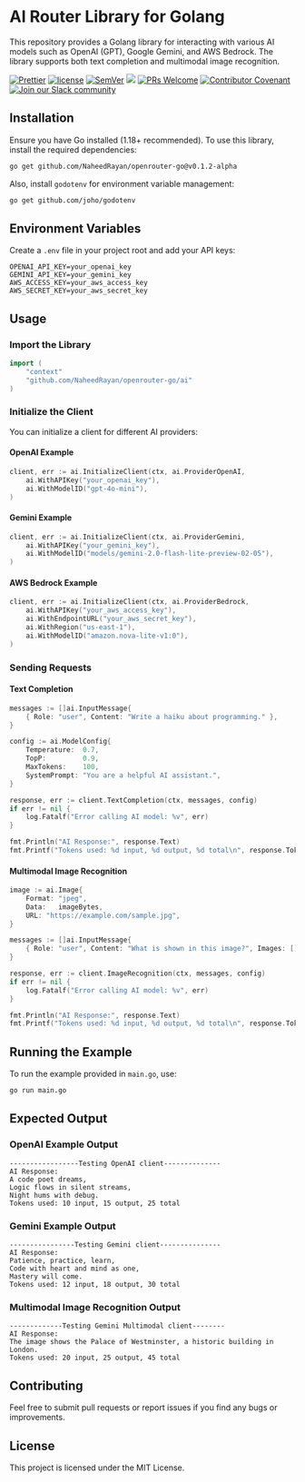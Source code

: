 # AI Router Library for Golang

This repository provides a Golang library for interacting with various AI models such as OpenAI (GPT), Google Gemini, and AWS Bedrock. The library supports both text completion and multimodal image recognition.

<p align="center">

[![Prettier](https://img.shields.io/badge/code_style-prettier-ff69b4.svg)](https://prettier.io)
[![license](https://img.shields.io/badge/license-MIT-green.svg)]()
[![SemVer](http://img.shields.io/:semver-2.0.0-brightgreen.svg)](http://semver.org)
![](https://img.shields.io/npm/types/scrub-js.svg)
[![PRs Welcome](https://img.shields.io/badge/PRs-welcome-brightgreen.svg)](http://makeapullrequest.com)
[![Contributor Covenant](https://img.shields.io/badge/Contributor%20Covenant-2.1-4baaaa.svg)](/docs/CODE_OF_CONDUCT.md)
[![Join our Slack community](https://img.shields.io/badge/Slack-Join%20our%20community!-orange)]()

</p>

## Installation

Ensure you have Go installed (1.18+ recommended). To use this library, install the required dependencies:

```sh
go get github.com/NaheedRayan/openrouter-go@v0.1.2-alpha
```

Also, install `godotenv` for environment variable management:

```sh
go get github.com/joho/godotenv
```

## Environment Variables

Create a `.env` file in your project root and add your API keys:

```
OPENAI_API_KEY=your_openai_key
GEMINI_API_KEY=your_gemini_key
AWS_ACCESS_KEY=your_aws_access_key
AWS_SECRET_KEY=your_aws_secret_key
```

## Usage

### Import the Library

```go
import (
    "context"
    "github.com/NaheedRayan/openrouter-go/ai"
)
```

### Initialize the Client

You can initialize a client for different AI providers:

#### OpenAI Example

```go
client, err := ai.InitializeClient(ctx, ai.ProviderOpenAI,
    ai.WithAPIKey("your_openai_key"),
    ai.WithModelID("gpt-4o-mini"),
)
```

#### Gemini Example

```go
client, err := ai.InitializeClient(ctx, ai.ProviderGemini,
    ai.WithAPIKey("your_gemini_key"),
    ai.WithModelID("models/gemini-2.0-flash-lite-preview-02-05"),
)
```

#### AWS Bedrock Example

```go
client, err := ai.InitializeClient(ctx, ai.ProviderBedrock,
    ai.WithAPIKey("your_aws_access_key"),
    ai.WithEndpointURL("your_aws_secret_key"),
    ai.WithRegion("us-east-1"),
    ai.WithModelID("amazon.nova-lite-v1:0"),
)
```

### Sending Requests

#### Text Completion

```go
messages := []ai.InputMessage{
    { Role: "user", Content: "Write a haiku about programming." },
}

config := ai.ModelConfig{
    Temperature:  0.7,
    TopP:         0.9,
    MaxTokens:    100,
    SystemPrompt: "You are a helpful AI assistant.",
}

response, err := client.TextCompletion(ctx, messages, config)
if err != nil {
    log.Fatalf("Error calling AI model: %v", err)
}

fmt.Println("AI Response:", response.Text)
fmt.Printf("Tokens used: %d input, %d output, %d total\n", response.TokenUsage.InputTokens, response.TokenUsage.OutputTokens, response.TokenUsage.TotalTokens)
```

#### Multimodal Image Recognition

```go
image := ai.Image{
    Format: "jpeg",
    Data:   imageBytes,
    URL: "https://example.com/sample.jpg",
}

messages := []ai.InputMessage{
    { Role: "user", Content: "What is shown in this image?", Images: []ai.Image{image} },
}

response, err := client.ImageRecognition(ctx, messages, config)
if err != nil {
    log.Fatalf("Error calling AI model: %v", err)
}

fmt.Println("AI Response:", response.Text)
fmt.Printf("Tokens used: %d input, %d output, %d total\n", response.TokenUsage.InputTokens, response.TokenUsage.OutputTokens, response.TokenUsage.TotalTokens)
```

## Running the Example

To run the example provided in `main.go`, use:

```sh
go run main.go
```

## Expected Output

### OpenAI Example Output
```
-----------------Testing OpenAI client--------------
AI Response:
A code poet dreams,
Logic flows in silent streams,
Night hums with debug.
Tokens used: 10 input, 15 output, 25 total
```

### Gemini Example Output
```
----------------Testing Gemini client---------------
AI Response:
Patience, practice, learn,
Code with heart and mind as one,
Mastery will come.
Tokens used: 12 input, 18 output, 30 total
```

### Multimodal Image Recognition Output
```
-------------Testing Gemini Multimodal client--------
AI Response:
The image shows the Palace of Westminster, a historic building in London.
Tokens used: 20 input, 25 output, 45 total
```

## Contributing

Feel free to submit pull requests or report issues if you find any bugs or improvements.

## License

This project is licensed under the MIT License.

